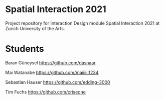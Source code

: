 # Spatial Interaction 2021
Project repository for Interaction Design module Spatial Interaction 2021 at Zurich University of the Arts.

# Students
Baran Güneysel https://github.com/dasnaar

Mai Watanabe https://github.com/maiiiiii1234

Sebastian Hauser https://github.com/edding-3000

Tim Fuchs https://github.com/criseone

